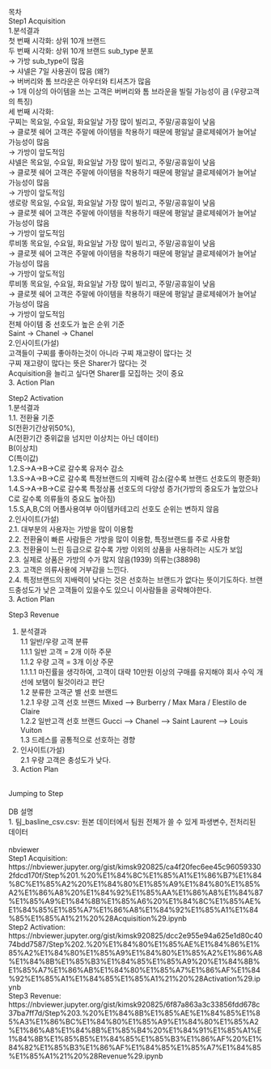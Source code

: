 목차 <br>
Step1 Acquisition<br>
1.분석결과<br>
    첫 번째 시각화: 상위 10개 브랜드 <br>
    두 번째 시각화: 상위 10개 브랜드 sub_type 분포 <br>
        → 가방 sub_type이 많음<br>
            → 샤넬은 7일 사용권이 많음 (왜?)<br>
        → 버버리와 톰 브라운은 아우터와 티셔츠가 많음<br>
            → 1개 이상의 아이템을 쓰는 고객은 버버리와 톰 브라운을 빌릴 가능성이 큼 (우량고객의 특징)<br>
    세 번째 시각화: <br>
        구찌는 목요일, 수요일, 화요일날 가장 많이 빌리고, 주말/공휴일이 낮음<br>
            → 클로젯 쉐어 고객은 주말에 아이템을 착용하기 때문에 평일날 클로제쉐어가 늘어날 가능성이 많음<br>
            → 가방이 앞도적임 <br>
        샤넬은 목요일, 수요일, 화요일날 가장 많이 빌리고, 주말/공휴일이 낮음<br>
            → 클로젯 쉐어 고객은 주말에 아이템을 착용하기 때문에 평일날 클로제쉐어가 늘어날 가능성이 많음<br>
            → 가방이 앞도적임 <br>
        생로랑 목요일, 수요일, 화요일날 가장 많이 빌리고, 주말/공휴일이 낮음<br>
            → 클로젯 쉐어 고객은 주말에 아이템을 착용하기 때문에 평일날 클로제쉐어가 늘어날 가능성이 많음<br>
            → 가방이 앞도적임 <br>
        루비똥 목요일, 수요일, 화요일날 가장 많이 빌리고, 주말/공휴일이 낮음<br>
            → 클로젯 쉐어 고객은 주말에 아이템을 착용하기 때문에 평일날 클로제쉐어가 늘어날 가능성이 많음<br>
            → 가방이 앞도적임 <br>
        루비똥 목요일, 수요일, 화요일날 가장 많이 빌리고, 주말/공휴일이 낮음<br>
            → 클로젯 쉐어 고객은 주말에 아이템을 착용하기 때문에 평일날 클로제쉐어가 늘어날 가능성이 많음<br>
            → 가방이 앞도적임 <br>
    전체 아이템 중 선호도가 높은 순위 기준 <br>
        Saint -> Chanel -> Chanel<br>
2.인사이트(가설)<br>
    고객들이 구찌를 좋아하는것이 아니라 구찌 재고량이 많다는 것 <br>
    구찌 재고량이 많다는 뜻은  Sharer가 많다는 것<br>
    Acquisition을 늘리고 싶다면 Sharer를 모집하는 것이 중요<br>
3. Action Plan<br>

Step2 Activation<br>
1.분석결과<br>
    1.1. 전환율 기준 <br>
    S(전환기간상위50%),<br>
    A(전환기간 중위값을 넘지만 이상치는 아닌 데이터)<br>
    B(이상치)<br>
    C(특이값)<br>
    1.2.S->A->B->C로 갈수록 유저수 감소<br>
    1.3.S->A->B->C로 갈수록 특정브랜드의 지배력 감소(갈수록 브랜드 선호도의 평준화)<br>
    1.4.S->A->B->C로 갈수록 특정상품 선호도의 다양성 증가(가방의 중요도가 높았으나 C로 갈수록 의류들의 중요도 높아짐)<br>
    1.5.S,A,B,C의 어플사용여부 아이템카테고리 선호도 순위는 변하지 않음<br>
2.인사이트(가설)<br>
    2.1. 대부분의 사용자는 가방을 많이 이용함<br>
    2.2. 전환율이 빠른 사람들은 가방을 많이 이용함, 특정브랜드를 주로 사용함<br>
    2.3. 전환율이 느린 등급으로 갈수록 가방 이외의 상품을 사용하려는 시도가 보임<br>
    2.3. 실제로 상품은 가방의 수가 많지 않음(1939) 의류는(38898)<br>
    2.3. 고객은 의류사용에 거부감을 느낀다.<br>
    2.4. 특정브랜드의 지배력이 낮다는 것은 선호하는 브랜드가 없다는 뜻이기도하다. 브랜드충성도가 낮은 고객들이 있을수도 있으니 이사람들을 공략해야한다.<br>
3. Action Plan<br>

Step3 Revenue<br>
1. 분석결과<br>
    1.1 일반/우량 고객 분류<br>
        1.1.1 일반 고객 = 2개 이하 주문<br>
        1.1.2 우량 고객 = 3개 이상 주문 <br>
            1.1.1.1 마진률을 생각하여, 고객이 대략 10만원 이상의 구매를 유지해야 회사 수익 개선에 보탬이 될것이라고 판단<br>
    1.2 분류한 고객군 별 선호 브랜드<br>
        1.2.1 우량 고객 선호 브랜드 Mixed --> Burberry / Max Mara / Elestilo de Claire<br>
        1.2.2 일반고객 선호 브랜드 Gucci --> Chanel --> Saint Laurent --> Louis Vuiton<br>
    1.3 드레스를 공통적으로 선호하는 경향<br>
2. 인사이트(가설)<br>
    2.1 우량 고객은 충성도가 낮다.<br>
3. Action Plan<br>
<br>
Jumping to Step<br>
<br>
DB 설명<br>
1. 팀_basline_csv.csv: 원본 데이터에서 팀원 전체가 쓸 수 있게 파생변수, 전처리된 데이터 <br>
<br>
nbviewer<br>
Step1 Acquisition: https://nbviewer.jupyter.org/gist/kimsk920825/ca4f20fec6ee45c960593302fdcd170f/Step%201.%20%E1%84%8C%E1%85%A1%E1%86%B7%E1%84%8C%E1%85%A2%20%E1%84%80%E1%85%A9%E1%84%80%E1%85%A2%E1%86%A8%20%E1%84%92%E1%85%AA%E1%86%A8%E1%84%87%E1%85%A9%E1%84%8B%E1%85%A6%20%E1%84%8C%E1%85%AE%E1%84%85%E1%85%A7%E1%86%A8%E1%84%92%E1%85%A1%E1%84%85%E1%85%A1%21%20%28Acquisition%29.ipynb<br>
Step2 Activation: https://nbviewer.jupyter.org/gist/kimsk920825/dcc2e955e94a625e1d80c4074bdd7587/Step%202.%20%E1%84%80%E1%85%AE%E1%84%86%E1%85%A2%E1%84%80%E1%85%A9%E1%84%80%E1%85%A2%E1%86%A8%E1%84%8B%E1%85%B3%E1%84%85%E1%85%A9%20%E1%84%8B%E1%85%A7%E1%86%AB%E1%84%80%E1%85%A7%E1%86%AF%E1%84%92%E1%85%A1%E1%84%85%E1%85%A1%21%20%28Activation%29.ipynb<br>
Step3 Revenue: https://nbviewer.jupyter.org/gist/kimsk920825/6f87a863a3c33856fdd678c37ba7ff7d/Step%203.%20%E1%84%8B%E1%85%AE%E1%84%85%E1%85%A3%E1%86%BC%E1%84%80%E1%85%A9%E1%84%80%E1%85%A2%E1%86%A8%E1%84%8B%E1%85%B4%20%E1%84%91%E1%85%A1%E1%84%8B%E1%85%B5%E1%84%85%E1%85%B3%E1%86%AF%20%E1%84%82%E1%85%B3%E1%86%AF%E1%84%85%E1%85%A7%E1%84%85%E1%85%A1%21%20%28Revenue%29.ipynb<br>